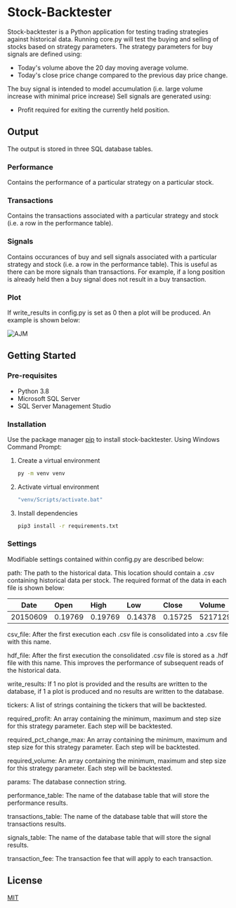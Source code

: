 # Stock-Backtester

Stock-backtester is a Python application for testing trading strategies against historical data. 
Running core.py will test the buying and selling of stocks based on strategy parameters. The strategy parameters for buy signals are defined using: 
* Today's volume above the 20 day moving average volume.
* Today's close price change compared to the previous day price change.

The buy signal is intended to model accumulation (i.e. large volume increase with minimal price increase)
Sell signals are generated using:
* Profit required for exiting the currently held position.

## Output
The output is stored in three SQL database tables.

### Performance
Contains the performance of a particular strategy on a particular stock.

### Transactions
Contains the transactions associated with a particular strategy and stock (i.e. a row in the performance table).

### Signals
Contains occurances of buy and sell signals associated with a particular strategy and stock (i.e. a row in the performance table). This is useful as there can be more signals than transactions. For example, if a long position is already held then a buy signal does not result in a buy transaction.

### Plot
If write_results in config.py is set as 0 then a plot will be produced. An example is shown below:

![AJM](https://i.ibb.co/G3VjMmF/AJM.jpg)

## Getting Started

### Pre-requisites

* Python 3.8
* Microsoft SQL Server
* SQL Server Management Studio

### Installation

Use the package manager [pip](https://pip.pypa.io/en/stable/) to install stock-backtester. Using Windows Command Prompt:

1. Create a virtual environment
    ```bash
    py -m venv venv
    ```
2. Activate virtual environment
    ```bash
    "venv/Scripts/activate.bat"
    ```
3. Install dependencies
    ```bash
    pip3 install -r requirements.txt
    ```

### Settings
Modifiable settings contained within config.py are described below:

path: The path to the historical data. This location should contain a .csv containing historical data per stock. The required format of the data in each file is shown below:

| Date        | Open           | High  | Low  | Close  | Volume  | Ticker  | 
| ------------- |:-------------| :-----| :-----| :-----| :-----| :-----| 
| 20150609      | 0.19769 | 0.19769 | 0.14378 | 0.15725 | 5217129 | 1ST |

csv_file: After the first execution each .csv file is consolidated into a .csv file with this name.

hdf_file: After the first execution the consolidated .csv file is stored as a .hdf file with this name. This improves the performance of subsequent reads of the historical data.

write_results: If 1 no plot is provided and the results are written to the database, if 1 a plot is produced and no results are written to the database.

tickers: A list of strings containing the tickers that will be backtested.

required_profit: An array containing the minimum, maximum and step size for this strategy parameter. Each step will be backtested.

required_pct_change_max: An array containing the minimum, maximum and step size for this strategy parameter. Each step will be backtested.

required_volume: An array containing the minimum, maximum and step size for this strategy parameter. Each step will be backtested.

params: The database connection string.

performance_table: The name of the database table that will store the performance results.

transactions_table: The name of the database table that will store the transactions results.

signals_table: The name of the database table that will store the signal results.

transaction_fee: The transaction fee that will apply to each transaction.

## License
[MIT](https://choosealicense.com/licenses/mit/)